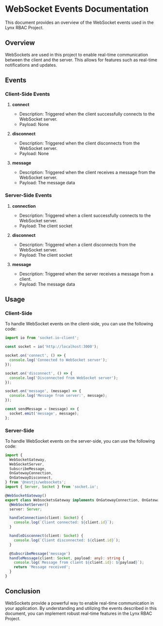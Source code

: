 # WebSocket Events Documentation

This document provides an overview of the WebSocket events used in the Lynx RBAC Project.

## Overview

WebSockets are used in this project to enable real-time communication between the client and the server. This allows for features such as real-time notifications and updates.

## Events

### Client-Side Events

1. **connect**
   - Description: Triggered when the client successfully connects to the WebSocket server.
   - Payload: None

2. **disconnect**
   - Description: Triggered when the client disconnects from the WebSocket server.
   - Payload: None

3. **message**
   - Description: Triggered when the client receives a message from the WebSocket server.
   - Payload: The message data

### Server-Side Events

1. **connection**
   - Description: Triggered when a client successfully connects to the WebSocket server.
   - Payload: The client socket

2. **disconnect**
   - Description: Triggered when a client disconnects from the WebSocket server.
   - Payload: The client socket

3. **message**
   - Description: Triggered when the server receives a message from a client.
   - Payload: The message data

## Usage

### Client-Side

To handle WebSocket events on the client-side, you can use the following code:

```javascript
import io from 'socket.io-client';

const socket = io('http://localhost:3000');

socket.on('connect', () => {
  console.log('Connected to WebSocket server');
});

socket.on('disconnect', () => {
  console.log('Disconnected from WebSocket server');
});

socket.on('message', (message) => {
  console.log('Message from server:', message);
});

const sendMessage = (message) => {
  socket.emit('message', message);
};
```

### Server-Side

To handle WebSocket events on the server-side, you can use the following code:

```typescript
import {
  WebSocketGateway,
  WebSocketServer,
  SubscribeMessage,
  OnGatewayConnection,
  OnGatewayDisconnect,
} from '@nestjs/websockets';
import { Server, Socket } from 'socket.io';

@WebSocketGateway()
export class WebsocketsGateway implements OnGatewayConnection, OnGatewayDisconnect {
  @WebSocketServer()
  server: Server;

  handleConnection(client: Socket) {
    console.log(`Client connected: ${client.id}`);
  }

  handleDisconnect(client: Socket) {
    console.log(`Client disconnected: ${client.id}`);
  }

  @SubscribeMessage('message')
  handleMessage(client: Socket, payload: any): string {
    console.log(`Message from client ${client.id}: ${payload}`);
    return 'Message received';
  }
}
```

## Conclusion

WebSockets provide a powerful way to enable real-time communication in your application. By understanding and utilizing the events described in this document, you can implement robust real-time features in the Lynx RBAC Project.
